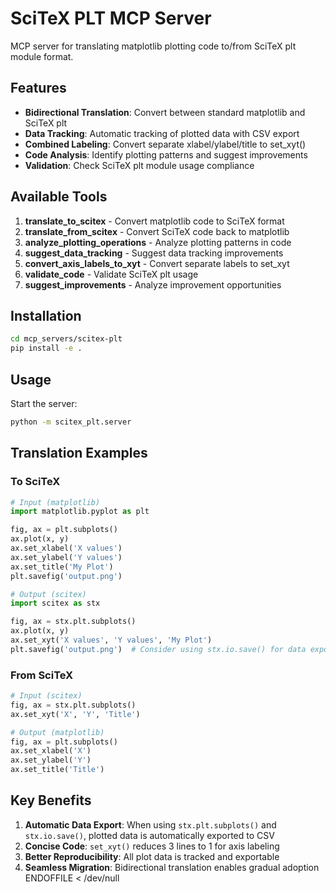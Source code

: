 # SciTeX PLT MCP Server

MCP server for translating matplotlib plotting code to/from SciTeX plt module format.

## Features

- **Bidirectional Translation**: Convert between standard matplotlib and SciTeX plt
- **Data Tracking**: Automatic tracking of plotted data with CSV export
- **Combined Labeling**: Convert separate xlabel/ylabel/title to set_xyt()
- **Code Analysis**: Identify plotting patterns and suggest improvements
- **Validation**: Check SciTeX plt module usage compliance

## Available Tools

1. **translate_to_scitex** - Convert matplotlib code to SciTeX format
2. **translate_from_scitex** - Convert SciTeX code back to matplotlib
3. **analyze_plotting_operations** - Analyze plotting patterns in code
4. **suggest_data_tracking** - Suggest data tracking improvements
5. **convert_axis_labels_to_xyt** - Convert separate labels to set_xyt
6. **validate_code** - Validate SciTeX plt usage
7. **suggest_improvements** - Analyze improvement opportunities

## Installation

```bash
cd mcp_servers/scitex-plt
pip install -e .
```

## Usage

Start the server:
```bash
python -m scitex_plt.server
```

## Translation Examples

### To SciTeX
```python
# Input (matplotlib)
import matplotlib.pyplot as plt

fig, ax = plt.subplots()
ax.plot(x, y)
ax.set_xlabel('X values')
ax.set_ylabel('Y values')
ax.set_title('My Plot')
plt.savefig('output.png')

# Output (scitex)
import scitex as stx

fig, ax = stx.plt.subplots()
ax.plot(x, y)
ax.set_xyt('X values', 'Y values', 'My Plot')
plt.savefig('output.png')  # Consider using stx.io.save() for data export
```

### From SciTeX
```python
# Input (scitex)
fig, ax = stx.plt.subplots()
ax.set_xyt('X', 'Y', 'Title')

# Output (matplotlib)
fig, ax = plt.subplots()
ax.set_xlabel('X')
ax.set_ylabel('Y')
ax.set_title('Title')
```

## Key Benefits

1. **Automatic Data Export**: When using `stx.plt.subplots()` and `stx.io.save()`, plotted data is automatically exported to CSV
2. **Concise Code**: `set_xyt()` reduces 3 lines to 1 for axis labeling
3. **Better Reproducibility**: All plot data is tracked and exportable
4. **Seamless Migration**: Bidirectional translation enables gradual adoption
ENDOFFILE < /dev/null

